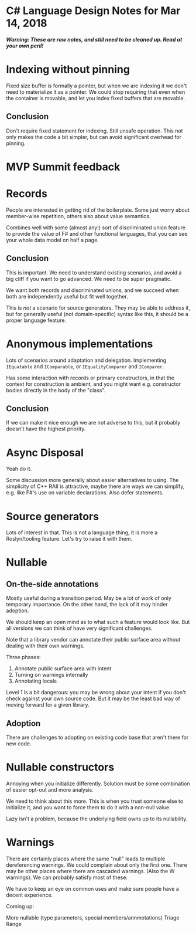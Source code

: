 ﻿# C# Language Design Notes for Mar 14, 2018

***Warning: These are raw notes, and still need to be cleaned up. Read at your own peril!***

# Indexing without pinning

Fixed size buffer is formally a pointer, but when we are indexing it we don't need to materialize it as a pointer. We could stop requiring that even when the container is movable, and let you index fixed buffers that are movable. 

## Conclusion

Don't require fixed statement for indexing. Still unsafe operation. This not only makes the code a bit simpler, but can avoid significant overhead for pinning.

# MVP Summit feedback

# Records

People are interested in getting rid of the boilerplate. Some just worry about member-wise repetition, others also about value semantics.

Combines well with some (almost any!) sort of discriminated union feature to provide the value of F# and other functional languages, that you can see your whole data model on half a page.

## Conclusion

This is important. We need to understand existing scenarios, and avoid a big cliff if you want to go advanced. We need to be super pragmatic.

We want both records and discriminated unions, and we succeed when both are independently useful but fit well together.

This is *not* a scenario for source generators. They may be able to address it, but for generally useful (not domain-specific) syntax like this, it should be a proper language feature.

# Anonymous implementations

Lots of scenarios around adaptation and delegation. Implementing `IEquatable` and `IComparable`, or `IEqualityComparer` and `IComparer`.

Has some interaction with records or primary constructors, in that the context for construction is ambient, and you might want e.g. constructor bodies directly in the body of the "class".

## Conclusion

If we can make it nice enough we are not adverse to this, but it probably doesn't have the highest priority.


# Async Disposal

Yeah do it.

Some discussion more generally about easier alternatives to using. The simplicity of C++ RAII is attractive, maybe there are ways we can simplify, e.g. like F#'s use on variable declarations. Also defer statements.


# Source generators

Lots of interest in that. This is not a language thing, it is more a Roslyn/tooling feature. Let's try to raise it with them.


# Nullable

## On-the-side annotations

Mostly useful during a transition period. May be a lot of work of only temporary importance. On the other hand, the lack of it may hinder adoption.

We should keep an open mind as to what such a feature would look like. But all versions we can think of have very significant challenges.

Note that a library vendor can annotate their public surface area without dealing with their own warnings.

Three phases:

1. Annotate public surface area with intent
2. Turning on warnings internally
3. Annotating locals

Level 1 is a bit dangerous: you may be wrong about your intent if you don't check against your own source code. But it may be the least bad way of moving forward for a given library.

## Adoption

There are challenges to adopting on existing code base that aren't there for new code.


# Nullable constructors

Annoying when you initialize differently. Solution must be some combination of easier opt-out and more analysis.

We need to think about this more. This is when you trust someone else to initialize it, and you want to force them to do it with a non-null value.

Lazy isn't a problem, because the underlying field owns up to its nullability.

# Warnings

There are certainly places where the same "null" leads to multiple dereferencing warnings. We could complain about only the first one. There may be other places where there are cascaded warnings. (Also the W warnings). We can probably satisfy most of these.

We have to keep an eye on common uses and make sure people have a decent experience.


Coming up:

More nullable (type parameters, special members/annmotations)
Triage
Range









